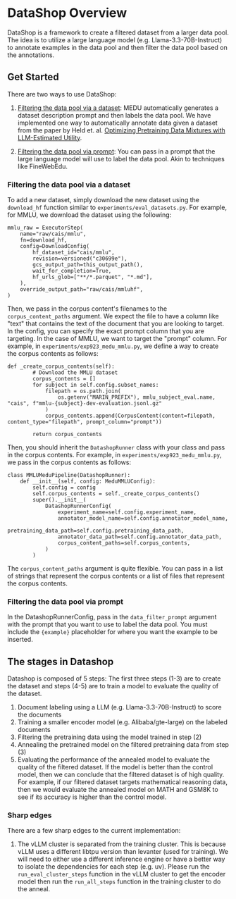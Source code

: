 # DataShop Overview

DataShop is a framework to create a filtered dataset from a larger data pool. The idea is to utilize a large language model (e.g. Llama-3.3-70B-Instruct) to annotate examples in the data pool and then filter the data pool based on the annotations.

## Get Started
There are two ways to use DataShop:
1. [Filtering the data pool via a dataset](#filtering-the-data-pool-via-a-dataset): MEDU automatically generates a dataset description prompt and then labels the data pool. We have implemented one way to automatically annotate data given a dataset from the paper by Held et. al. [Optimizing Pretraining Data Mixtures with LLM-Estimated Utility](https://arxiv.org/pdf/2501.11747).

2. [Filtering the data pool via prompt](#filtering-the-data-pool-via-prompt): You can pass in a prompt that the large language model will use to label the data pool. Akin to techniques like FineWebEdu.

### Filtering the data pool via a dataset
To add a new dataset, simply download the new dataset using the `download_hf` function similar to `experiments/eval_datasets.py`. For example, for MMLU, we download the dataset using the following:
```
mmlu_raw = ExecutorStep(
    name="raw/cais/mmlu",
    fn=download_hf,
    config=DownloadConfig(
        hf_dataset_id="cais/mmlu",
        revision=versioned("c30699e"),
        gcs_output_path=this_output_path(),
        wait_for_completion=True,
        hf_urls_glob=["**/*.parquet", "*.md"],
    ),
    override_output_path="raw/cais/mmluhf",
)
```
Then, we pass in the corpus content's filenames to the `corpus_content_paths` argument. We expect the file to have a column like "text" that contains the text of the document that you are looking to target. In the config, you can specify the exact prompt column that you are targeting. In the case of MMLU, we want to target the "prompt" column. For example, in `experiments/exp923_medu_mmlu.py`, we define a way to create the corpus contents as follows:
```
def _create_corpus_contents(self):
        # Download the MMLU dataset
        corpus_contents = []
        for subject in self.config.subset_names:
            filepath = os.path.join(
                os.getenv("MARIN_PREFIX"), mmlu_subject_eval.name, "cais", f"mmlu-{subject}-dev-evaluation.jsonl.gz"
            )
            corpus_contents.append(CorpusContent(content=filepath, content_type="filepath", prompt_column="prompt"))

        return corpus_contents
```
Then, you should inherit the `DatashopRunner` class with your class and pass in the corpus contents. For example, in `experiments/exp923_medu_mmlu.py`, we pass in the corpus contents as follows:
```
class MMLUMeduPipeline(DatashopRunner):
    def __init__(self, config: MeduMMLUConfig):
        self.config = config
        self.corpus_contents = self._create_corpus_contents()
        super().__init__(
            DatashopRunnerConfig(
                experiment_name=self.config.experiment_name,
                annotator_model_name=self.config.annotator_model_name,
                pretraining_data_path=self.config.pretraining_data_path,
                annotator_data_path=self.config.annotator_data_path,
                corpus_content_paths=self.corpus_contents,
            )
        )
```

The `corpus_content_paths` argument is quite flexible. You can pass in a list of strings that represent the corpus contents or a list of files that represent the corpus contents.

### Filtering the data pool via prompt
In the DatashopRunnerConfig, pass in the `data_filter_prompt` argument with the prompt that you want to use to label the data pool. You must include the `{example}` placeholder for where you want the example to be inserted.

## The stages in Datashop
Datashop is composed of 5 steps:
The first three steps (1-3) are to create the dataset and steps (4-5) are to train a model to evaluate the quality of the dataset.
1. Document labeling using a LLM (e.g. Llama-3.3-70B-Instruct) to score the documents
2. Training a smaller encoder model (e.g. Alibaba/gte-large) on the labeled documents
3. Filtering the pretraining data using the model trained in step (2)
4. Annealing the pretrained model on the filtered pretraining data from step (3)
5. Evaluating the performance of the annealed model to evaluate the quality of the filtered dataset. If the model is better than the control model, then we can conclude that the filtered dataset is of high quality. For example, if our filtered dataset targets mathematical reasoning data, then we would evaluate the annealed model on MATH and GSM8K to see if its accuracy is higher than the control model.

### Sharp edges
There are a few sharp edges to the current implementation:
1. The vLLM cluster is separated from the training cluster. This is because vLLM uses a different libtpu version than levanter (used for training). We will need to either use a different inference engine or have a better way to isolate the dependencies for each step (e.g. uv). Please run the `run_eval_cluster_steps` function in the vLLM cluster to get the encoder model then run the `run_all_steps` function in the training cluster to do the anneal.
